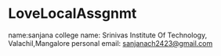 # LoveLocalAssgnmt
name:sanjana 
college name: Srinivas Institute Of Technology, Valachil,Mangalore
personal email: sanjanach2423@gmail.com
